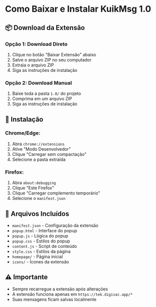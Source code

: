 # Como Baixar e Instalar KuikMsg 1.0

## 📦 Download da Extensão

### Opção 1: Download Direto
1. Clique no botão "Baixar Extensão" abaixo
2. Salve o arquivo ZIP no seu computador
3. Extraia o arquivo ZIP
4. Siga as instruções de instalação

### Opção 2: Download Manual
1. Baixe toda a pasta `1.0/` do projeto
2. Comprima em um arquivo ZIP
3. Siga as instruções de instalação

## 🚀 Instalação

### Chrome/Edge:
1. Abra `chrome://extensions`
2. Ative "Modo Desenvolvedor"
3. Clique "Carregar sem compactação"
4. Selecione a pasta extraída

### Firefox:
1. Abra `about:debugging`
2. Clique "Este Firefox"
3. Clique "Carregar complemento temporário"
4. Selecione o `manifest.json`

## 📁 Arquivos Incluídos
- `manifest.json` - Configuração da extensão
- `popup.html` - Interface do popup
- `popup.js` - Lógica do popup
- `popup.css` - Estilos do popup
- `content.js` - Script de conteúdo
- `style.css` - Estilos da página
- `homepage/` - Página inicial
- `icons/` - Ícones da extensão

## ⚠️ Importante
- Sempre recarregue a extensão após alterações
- A extensão funciona apenas em `https://tek.digisac.app/*`
- Suas mensagens ficam salvas localmente
